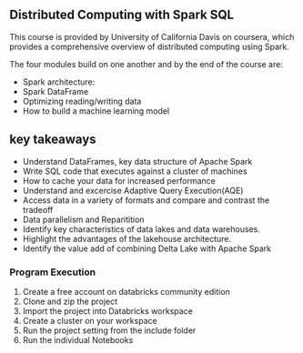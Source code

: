 ## Distributed Computing with Spark SQL

This course is provided by University of California Davis on coursera, which provides a comprehensive overview of distributed computing using Spark.

The four modules build on one another and by the end of the course are:

* Spark architecture:
* Spark DataFrame
* Optimizing reading/writing data
* How to build a machine learning model
## key takeaways

* Understand DataFrames, key data structure of Apache Spark
* Write SQL code that executes against a cluster of machines
* How to cache your data for increased performance
* Understand and excercise Adaptive Query Execution(AQE)
* Access data in a variety of formats and compare and contrast the tradeoff 
* Data parallelism and Reparitition
* Identify key characteristics of data lakes and data warehouses.
* Highlight the advantages of the lakehouse architecture.
* Identify the value add of combining Delta Lake with Apache Spark


 ### Program Execution
1.  Create a free account on databricks community edition
2.  Clone and zip the project
3.  Import the project into Databricks workspace 
4.  Create a cluster on your workspace
5.  Run the project setting from the include folder
6.  Run the individual Notebooks
